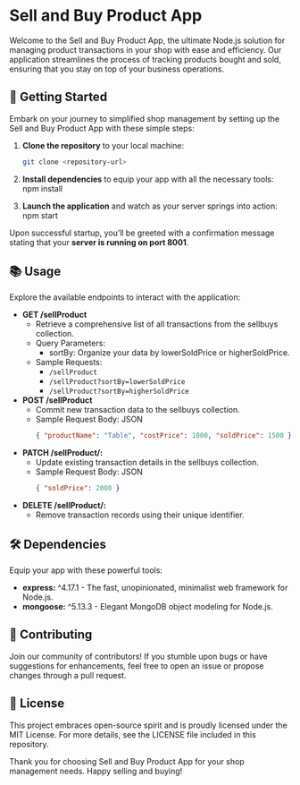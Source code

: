 # Sell and Buy Product App

Welcome to the Sell and Buy Product App, the ultimate Node.js solution for managing product transactions in your shop with ease and efficiency. Our application streamlines the process of tracking products bought and sold, ensuring that you stay on top of your business operations.

## 🚀 Getting Started

Embark on your journey to simplified shop management by setting up the Sell and Buy Product App with these simple steps:

1. **Clone the repository** to your local machine:
   ```bash
   git clone <repository-url>

2. **Install dependencies** to equip your app with all the necessary tools:
npm install

3. **Launch the application** and watch as your server springs into action:
npm start


Upon successful startup, you’ll be greeted with a confirmation message stating that your **server is running on port 8001**.


## 📚 Usage

Explore the available endpoints to interact with the application:

- **GET /sellProduct**
  - Retrieve a comprehensive list of all transactions from the sellbuys collection.
  - Query Parameters:
    - sortBy: Organize your data by lowerSoldPrice or higherSoldPrice.
  - Sample Requests:
    - `/sellProduct`
    - `/sellProduct?sortBy=lowerSoldPrice`
    - `/sellProduct?sortBy=higherSoldPrice`
- **POST /sellProduct**
  - Commit new transaction data to the sellbuys collection.
  - Sample Request Body: JSON
    ```json
    { "productName": "Table", "costPrice": 1000, "soldPrice": 1500 }
    ```
- **PATCH /sellProduct/:**
  - Update existing transaction details in the sellbuys collection.
  - Sample Request Body: JSON
    ```json
    { "soldPrice": 2000 }
    ```
- **DELETE /sellProduct/:**
  - Remove transaction records using their unique identifier.
## 🛠 Dependencies
Equip your app with these powerful tools:

- **express:** ^4.17.1 - The fast, unopinionated, minimalist web framework for Node.js.
- **mongoose:** ^5.13.3 - Elegant MongoDB object modeling for Node.js.

## 🤝 Contributing

Join our community of contributors! If you stumble upon bugs or have suggestions for enhancements, feel free to open an issue or propose changes through a pull request.

## 📄 License

This project embraces open-source spirit and is proudly licensed under the MIT License. For more details, see the LICENSE file included in this repository.

Thank you for choosing Sell and Buy Product App for your shop management needs. Happy selling and buying!


